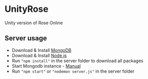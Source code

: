 # UnityRose
Unity version of Rose Online

<h2>Server usage</h2>
<p>
  <ul>
    <li>Download & Install <a href="http://www.mongodb.org/" target="_blank">MongoDB</a></li>
    <li>Download & Install <a href="http://nodejs.org/download/" target="_blank">Node.js</a></li>
    <li>Run <code>"npm install"</code> in the server folder to download all packages</li>
    <li>Start Mongodb instance - <a href="http://docs.mongodb.org/manual/" target="_blank">Manual</a></li>
    <li>Run <code>"npm start"</code> or <code>"nodemon server.js"</code> in the server folder</li>
  </ul>
</p>
